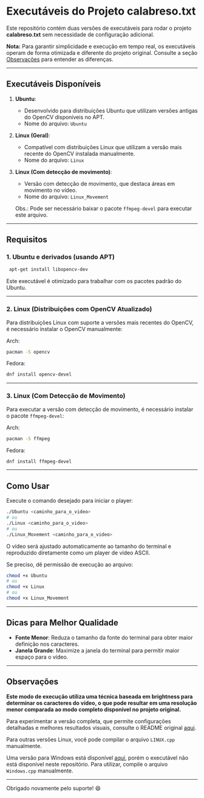 # Executáveis do Projeto calabreso.txt

Este repositório contém duas versões de executáveis para rodar o projeto **calabreso.txt** sem necessidade de configuração adicional.

**Nota:** Para garantir simplicidade e execução em tempo real, os executáveis operam de forma otimizada e diferente do projeto original. Consulte a seção [Observações](#observações) para entender as diferenças.

---

## Executáveis Disponíveis

1. **Ubuntu**:

   - Desenvolvido para distribuições Ubuntu que utilizam versões antigas do OpenCV disponíveis no APT.
   - Nome do arquivo: `Ubuntu`

2. **Linux (Geral)**:

   - Compatível com distribuições Linux que utilizam a versão mais recente do OpenCV instalada manualmente.
   - Nome do arquivo: `Linux`

3. **Linux (Com detecção de movimento)**:

   - Versão com detecção de movimento, que destaca áreas em movimento no vídeo.
   - Nome do arquivo: `Linux_Movement`

   Obs.: Pode ser necessário baixar o pacote `ffmpeg-devel` para executar este arquivo.

---

## Requisitos

### 1. **Ubuntu e derivados (usando APT)**

```bash
 apt-get install libopencv-dev
```

Este executável é otimizado para trabalhar com os pacotes padrão do Ubuntu.

---

### 2. **Linux (Distribuições com OpenCV Atualizado)**

Para distribuições Linux com suporte a versões mais recentes do OpenCV, é necessário instalar o OpenCV manualmente:

Arch:

```bash
pacman -S opencv
```

Fedora:

```bash
dnf install opencv-devel
```

---

### 3. **Linux (Com Detecção de Movimento)**

Para executar a versão com detecção de movimento, é necessário instalar o pacote `ffmpeg-devel`:

Arch:

```bash
pacman -S ffmpeg
```

Fedora:

```bash
dnf install ffmpeg-devel
```

---

## Como Usar

Execute o comando desejado para iniciar o player:

```bash
./Ubuntu <caminho_para_o_video>
# ou
./Linux <caminho_para_o_video>
# ou
./Linux_Movement <caminho_para_o_video>
```

O vídeo será ajustado automaticamente ao tamanho do terminal e reproduzido diretamente como um player de vídeo ASCII.

Se preciso, dê permissão de execução ao arquivo:

```bash
chmod +x Ubuntu
# ou
chmod +x Linux
# ou
chmod +x Linux_Movement
```

---

## Dicas para Melhor Qualidade

- **Fonte Menor**: Reduza o tamanho da fonte do terminal para obter maior definição nos caracteres.
- **Janela Grande**: Maximize a janela do terminal para permitir maior espaço para o vídeo.

---

## Observações

**Este modo de execução utiliza uma técnica baseada em **brightness** para determinar os caracteres do vídeo, o que pode resultar em uma resolução menor comparada ao modo completo disponível no projeto original.**

Para experimentar a versão completa, que permite configurações detalhadas e melhores resultados visuais, consulte o README original [aqui](../README.md).

Para outras versões Linux, você pode compilar o arquivo `LINUX.cpp` manualmente.

Uma versão para Windows está disponível [aqui](WIN.cpp), porém o executável não está disponível neste repositório. Para utilizar, compile o arquivo `Windows.cpp` manualmente.

---

Obrigado novamente pelo suporte! :smile:
